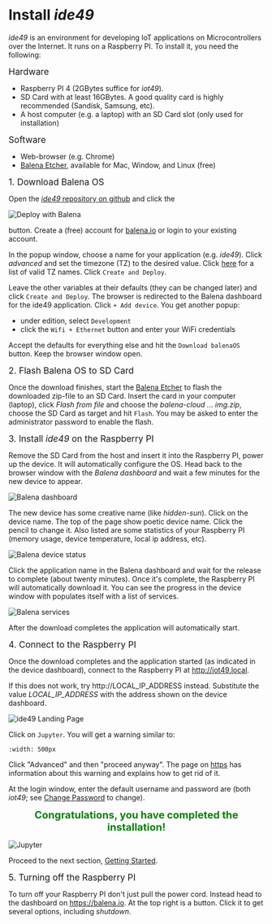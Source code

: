 # Install *ide49*

*ide49* is an environment for developing IoT applications on Microcontrollers over the Internet. It runs on a Raspberry PI. To install it, you need the following:

<span style="font-size:13pt;">Hardware</span>

* Raspberry PI 4 (2GBytes suffice for *iot49*).
* SD Card with at least 16GBytes. A good quality card is highly recommended (Sandisk, Samsung, etc).
* A host computer (e.g. a laptop) with an SD Card slot (only used for installation)

<span style="font-size:13pt;">Software</span>

* Web-browser (e.g. Chrome)
* [Balena Etcher](https://www.balena.io/etcher/), available for Mac, Window, and Linux (free)

<span style="font-size:13pt;">1. Download Balena OS</span>

Open the [*ide49* repository on github](https://github.com/iot49/ide49) and click the 

![Deploy with Balena](figures/deploy.svg)

button. Create a (free) account for [balena.io](https://www.balena.io/) or login to your existing account.

In the popup window, choose a name for your application (e.g. *ide49*). Click *advanced* and set the timezone (TZ) to the desired value. Click [here](https://en.wikipedia.org/wiki/List_of_tz_database_time_zones) for a list of valid TZ names. Click `Create and Deploy`.

Leave the other variables at their defaults (they can be changed later) and click `Create and Deploy`. The browser is redirected to the Balena dashboard for the ide49 application. Click `+ Add device`. You get another popup:

* under edition, select `Development`
* click the `Wifi + Ethernet` button and enter your WiFi credentials

Accept the defaults for everything else and hit the `Download balenaOS` button. Keep the browser window open.

<span style="font-size:13pt;">2. Flash Balena OS to SD Card</span>

Once the download finishes, start the [Balena Etcher](https://www.balena.io/etcher/) to flash the downloaded zip-file to an SD Card. Insert the card in your computer (laptop), click *Flash from file* and choose the *balena-cloud ... img.zip*, choose the SD Card as target and hit `Flash`. You may be asked to enter the administrator password to enable the flash.

<span style="font-size:13pt;">3. Install *ide49* on the Raspberry PI</span>

Remove the SD Card from the host and insert it into the Raspberry PI, power up the device. It will automatically configure the OS. Head back to the browser window with the *Balena dashboard* and wait a few minutes for the new device to appear.

![Balena dashboard](figures/device_dashboard.png)

The new device has some creative name (like *hidden-sun*). Click on the device name. The top of the page show poetic device name. Click the pencil to change it. Also listed are some statistics of your Raspberry PI (memory usage, device temperature, local ip address, etc). 

![Balena device status](figures/device_stats.png)

Click the application name in the Balena dashboard and wait for the release to complete (about twenty minutes). Once it's complete, the Raspberry PI will automatically download it. You can see the progress in the device window with populates itself with a list of services. 

![Balena services](figures/services.png)

After the download completes the application will automatically start.

<span style="font-size:13pt;">4. Connect to the Raspberry PI</span>

Once the download completes and the application started (as indicated in the device dashboard), connect to the Raspberry PI at http://iot49.local.

If this does not work, try http://LOCAL_IP_ADDRESS instead. Substitute the value *LOCAL_IP_ADDRESS* with the address shown on the device dashboard.

![ide49 Landing Page](figures/ide49_landing.png)

Click on `Jupyter`. You will get a warning similar to:

```{image} figures/browser_warning.png
:width: 500px
```

Click "Advanced" and then "proceed anyway". The page on [https](config/https) has information about this warning and explains how to get rid of it.

At the login window, enter the default username and password are (both *iot49*; see [Change Password](config/password.ipynb) to change). 

<div style="font-size:15pt;font-weight:bold;text-align:center;color:green">Congratulations, you have completed the installation!</div>
</p>

![Jupyter](figures/jupyter.png)

Proceed to the next section, [Getting Started](getting-started).

<span style="font-size:13pt;">5. Turning off the Raspberry PI</span>

To turn off your Raspberry PI don't just pull the power cord. Instead head to the dashboard on https://balena.io. At the top right is a button. Click it to get several options, including *shutdown*.
